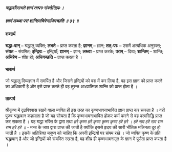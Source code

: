 ##### श्रद्धावाँल्लभते ज्ञानं तत्परः संयतेन्द्रियः ।
##### ज्ञानं लब्ध्वा परां शान्तिमचिरेणाधिगच्छति ॥ ३९ ॥

#### शब्दार्थ

**श्रद्धा-वान्** – श्रद्धालु व्यक्ति; **लभते** – प्राप्त करता है; **ज्ञानम्** – ज्ञान; **तत्-परः** – उसमें अत्यधिक अनुरक्त; **संयत** – संयमित; **इन्द्रियः** – इन्द्रियाँ; **ज्ञानम्** – ज्ञान; **लब्ध्वा** – प्राप्त  करके; **पराम्** – दिव्य; **शान्तिम्** – शान्ति; **अचिरेण** – शीघ्र ही; **अधिगच्छति** – प्राप्त करता है ।

#### भावार्थ

जो श्रद्धालु दिव्यज्ञान में समर्पित है और जिसने इन्द्रियों को वश में कर लिया है, वह इस ज्ञान को प्राप्त करने का अधिकारी है और इसे प्राप्त करते ही वह तुरन्त आध्यात्मिक शान्ति को प्राप्त होता है ।

#### तात्पर्य

श्रीकृष्ण में दृढ़विश्वास रखने वाला व्यक्ति ही इस तरह का कृष्णभावनाभावित ज्ञान प्राप्त कर सकता है । वही पुरुष श्रद्धावान कहलाता है जो यह सोचता है कि कृष्णभावनाभावित होकर कर्म करने से वह परमसिद्धि प्राप्त कर सकता है । यह श्रद्धा भक्ति के द्वारा तथा *हरे कृष्ण हरे कृष्ण कृष्ण कृष्ण हरे हरे । हरे राम हरे राम राम राम हरे हरे ॥* - मन्त्र के जाप द्वारा प्राप्त की जाती है क्योंकि इससे हृदय की सारी भौतिक मलिनता दूर हो जाती है । इसके अतिरिक्त मनुष्य को चाहिए कि अपनी इन्द्रियों पर संयम रखे । जो व्यक्ति कृष्ण के प्रति श्रद्धावान् है और जो इन्द्रियों को संयमित रखता है, वह शीघ्र ही कृष्णभावनामृत के ज्ञान में पूर्णता प्राप्त करता है ।